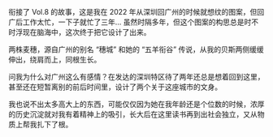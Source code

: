 衔接了 Vol.8 的故事，这是我在 2022 年从深圳回广州的时候就想纹的图案，但回广后工作太忙，一下子就忙了三年… 虽然时隔多年，但这个图案的构思总是时不时浮现在脑海中，这次终于把它设计了出来。

两株麦穗，源自广州的别名 “穗城” 和她的 “五羊衔谷” 传说，从我的贝斯两侧缓缓伸出，绕肩而上，同根生长。

问我为什么对广州这么有感情？在发达的深圳特区待了两年还总是想着回到这里，甚至还在短暂离别的前后时间里，设计了两个关于这座城市的文身。

我也说不出太多高大上的东西，可能仅仅因为她在我年龄还是个位数的时候，浓厚的历史沉淀就对我有着精神上的吸引，长大后在这里读书再到出社会独立，又从物质上帮我扎下了根。
